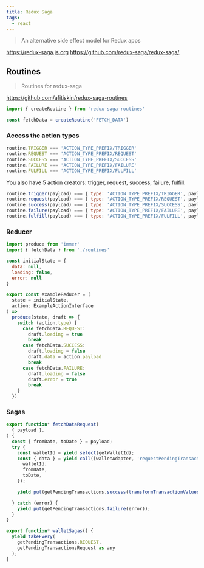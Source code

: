 ```yaml
---
title: Redux Saga
tags:
  - react
---
```


> An alternative side effect model for Redux apps

https://redux-saga.js.org
https://github.com/redux-saga/redux-saga/

## Routines

> Routines for redux-saga

https://github.com/afitiskin/redux-saga-routines

```js
import { createRoutine } from 'redux-saga-routines'

const fetchData = createRoutine('FETCH_DATA')
```

### Access the action types

```js
routine.TRIGGER === 'ACTION_TYPE_PREFIX/TRIGGER'
routine.REQUEST === 'ACTION_TYPE_PREFIX/REQUEST'
routine.SUCCESS === 'ACTION_TYPE_PREFIX/SUCCESS'
routine.FAILURE === 'ACTION_TYPE_PREFIX/FAILURE'
routine.FULFILL === 'ACTION_TYPE_PREFIX/FULFILL'
```

You also have 5 action creators: trigger, request, success, failure, fulfill:

```js
routine.trigger(payload) === { type: 'ACTION_TYPE_PREFIX/TRIGGER', payload }
routine.request(payload) === { type: 'ACTION_TYPE_PREFIX/REQUEST', payload }
routine.success(payload) === { type: 'ACTION_TYPE_PREFIX/SUCCESS', payload }
routine.failure(payload) === { type: 'ACTION_TYPE_PREFIX/FAILURE', payload }
routine.fulfill(payload) === { type: 'ACTION_TYPE_PREFIX/FULFILL', payload }
```

### Reducer

```js
import produce from 'immer'
import { fetchData } from './routines'

const initialState = {
  data: null,
  loading: false,
  error: null
}

export const exampleReducer = (
  state = initialState,
  action: ExampleActionInterface
) =>
  produce(state, draft => {
    switch (action.type) {
      case fetchData.REQUEST:
        draft.loading = true
        break
      case fetchData.SUCCESS:
        draft.loading = false
        draft.data = action.payload
        break
      case fetchData.FAILURE:
        draft.loading = false
        draft.error = true
        break
    }
  })
```

### Sagas

```js
export function* fetchDataRequest(
  { payload },
) {
  const { fromDate, toDate } = payload;
  try {
    const walletId = yield select(getWalletId);
    const { data } = yield call([walletAdapter, 'requestPendingTransactions'], {
      walletId,
      fromDate,
      toDate,
    });

    yield put(getPendingTransactions.success(transformTransactionValues(data)));

  } catch (error) {
    yield put(getPendingTransactions.failure(error));
  }
}

export function* walletSagas() {
  yield takeEvery(
    getPendingTransactions.REQUEST,
    getPendingTransactionsRequest as any
  );
}
```

